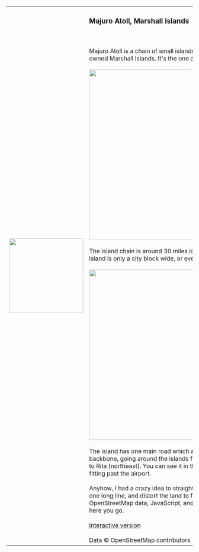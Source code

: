 <table><tr><td style="width:200px;">
<img src="http://i.imgur.com/bfwaQ.png" width="200" style="width:200px;"/>
</td>
<td style="vertical-align:top;">

<h3>Majuro Atoll, Marshall Islands</h3>
<br/><br/>
Majuro Atoll is a chain of small islands in the American-owned Marshall Islands.  It's the one at left, here:
<br/><br/>
<img src="http://eoimages.gsfc.nasa.gov/images/imagerecords/8000/8080/arnoatoll_l7_2000137.jpg" width="460"/>
<br/><br/>
The island chain is around 30 miles long, but at any point the island is only a city block wide, or even thinner.
<br/><br/>
<img src="http://www.global-greenhouse-warming.com/images/MajuroInternationalAirport.jpg" width="460"/>
<br/><br/>
The island has one main road which acts as sort of a backbone, going around the islands from Laura (northwest) to Rita (northeast).  You can see it in that picture, just barely fitting past the airport.
<br/><br/>
Anyhow, I had a crazy idea to straighten out the road into one long line, and distort the land to fit that outline using OpenStreetMap data, JavaScript, and HTML5 Canvas. And here you go.
<br/><br/>
<a href="http://mapmeld.github.com/Majuro-Marshall-Islands/">Interactive version</a>
<br/><br/>
Data &copy; OpenStreetMap contributors
</td>
</tr></table>